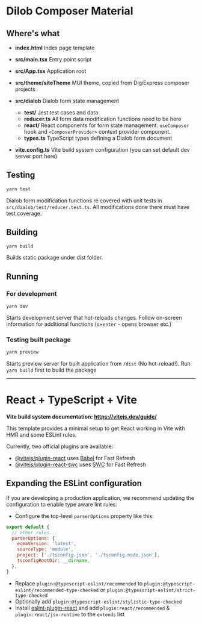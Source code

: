 # Dilob Composer Material

## Where's what

* **index.html** Index page template
* **src/main.tsx** Entry point script
* **src/App.tsx** Application root
* **src/theme/siteTheme** MUI theme, copied from DigiExpress composer projects
* **src/dialob** Dialob form state management
  * **test/** Jest test cases and data
  * **reducer.ts** All form data modification functions need to be here
  * **react/** React components for form state management: `useComposer` hook and `<ComposerProvider>` context provider component.
  * **types.ts** TypeScript types defining a Dialob form document


* **vite.config.ts** Vite build system configuration (you can set default dev server port here)

## Testing

```bash
yarn test
```

Dialob form modification functions re covered with unit tests in `src/dialob/test/reducer.test.ts`. All modifications done there must have test coverage. 


## Building

```bash
yarn build
```

Builds static package under dist folder.

## Running

### For development

```bash
yarn dev
```

Starts development server that hot-reloads changes. Follow on-screen information for additional functions (`o`+`enter` - opens browser etc.)

### Testing built package

```bash
yarn preview
```

Starts preview server for built application from `/dist` (No hot-reload!). Run `yarn build` first to build the package

---

# React + TypeScript + Vite

**Vite build system documentation: https://vitejs.dev/guide/**


This template provides a minimal setup to get React working in Vite with HMR and some ESLint rules.

Currently, two official plugins are available:

- [@vitejs/plugin-react](https://github.com/vitejs/vite-plugin-react/blob/main/packages/plugin-react/README.md) uses [Babel](https://babeljs.io/) for Fast Refresh
- [@vitejs/plugin-react-swc](https://github.com/vitejs/vite-plugin-react-swc) uses [SWC](https://swc.rs/) for Fast Refresh

## Expanding the ESLint configuration

If you are developing a production application, we recommend updating the configuration to enable type aware lint rules:

- Configure the top-level `parserOptions` property like this:

```js
export default {
  // other rules...
  parserOptions: {
    ecmaVersion: 'latest',
    sourceType: 'module',
    project: ['./tsconfig.json', './tsconfig.node.json'],
    tsconfigRootDir: __dirname,
  },
}
```

- Replace `plugin:@typescript-eslint/recommended` to `plugin:@typescript-eslint/recommended-type-checked` or `plugin:@typescript-eslint/strict-type-checked`
- Optionally add `plugin:@typescript-eslint/stylistic-type-checked`
- Install [eslint-plugin-react](https://github.com/jsx-eslint/eslint-plugin-react) and add `plugin:react/recommended` & `plugin:react/jsx-runtime` to the `extends` list
